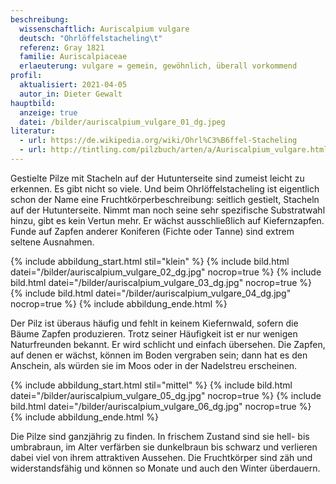 ```yaml
---
beschreibung:
  wissenschaftlich: Auriscalpium vulgare
  deutsch: "Ohrlöffelstacheling\t"
  referenz: Gray 1821
  familie: Auriscalpiaceae
  erlaeuterung: vulgare = gemein, gewöhnlich, überall vorkommend
profil:
  aktualisiert: 2021-04-05
  autor_in: Dieter Gewalt
hauptbild:
  anzeige: true
  datei: /bilder/auriscalpium_vulgare_01_dg.jpeg
literatur:
  - url: https://de.wikipedia.org/wiki/Ohrl%C3%B6ffel-Stacheling
  - url: http://tintling.com/pilzbuch/arten/a/Auriscalpium_vulgare.html
---
```

Gestielte Pilze mit Stacheln auf der Hutunterseite sind zumeist leicht zu erkennen. Es gibt nicht so viele. Und beim Ohrlöffelstacheling ist eigentlich schon der Name eine Fruchtkörperbeschreibung: seitlich gestielt, Stacheln auf der Hutunterseite. Nimmt man noch seine sehr spezifische Substratwahl hinzu, gibt es kein Vertun mehr. Er wächst ausschließlich auf Kiefernzapfen. Funde auf Zapfen anderer Koniferen (Fichte oder Tanne) sind extrem seltene Ausnahmen.

{% include abbildung_start.html stil="klein" %}
{% include bild.html datei="/bilder/auriscalpium_vulgare_02_dg.jpg" nocrop=true %}
{% include bild.html datei="/bilder/auriscalpium_vulgare_03_dg.jpg" nocrop=true %}
{% include bild.html datei="/bilder/auriscalpium_vulgare_04_dg.jpg" nocrop=true %}
{% include abbildung_ende.html %}

Der Pilz ist überaus häufig und fehlt in keinem Kiefernwald, sofern die Bäume Zapfen produzieren. Trotz seiner Häufigkeit ist er nur wenigen Naturfreunden bekannt. Er wird schlicht und einfach übersehen. Die Zapfen, auf denen er wächst, können im Boden vergraben sein; dann hat es den Anschein, als würden sie im Moos oder in der Nadelstreu erscheinen. 

{% include abbildung_start.html stil="mittel" %}
{% include bild.html datei="/bilder/auriscalpium_vulgare_05_dg.jpg" nocrop=true %}
{% include bild.html datei="/bilder/auriscalpium_vulgare_06_dg.jpg" nocrop=true %}
{% include abbildung_ende.html %}

Die Pilze sind ganzjährig zu finden. In frischem Zustand sind sie hell- bis umbrabraun, im Alter verfärben sie dunkelbraun bis schwarz und verlieren dabei viel von ihrem attraktiven Aussehen. Die Fruchtkörper sind zäh und widerstandsfähig und können so Monate und auch den Winter überdauern.